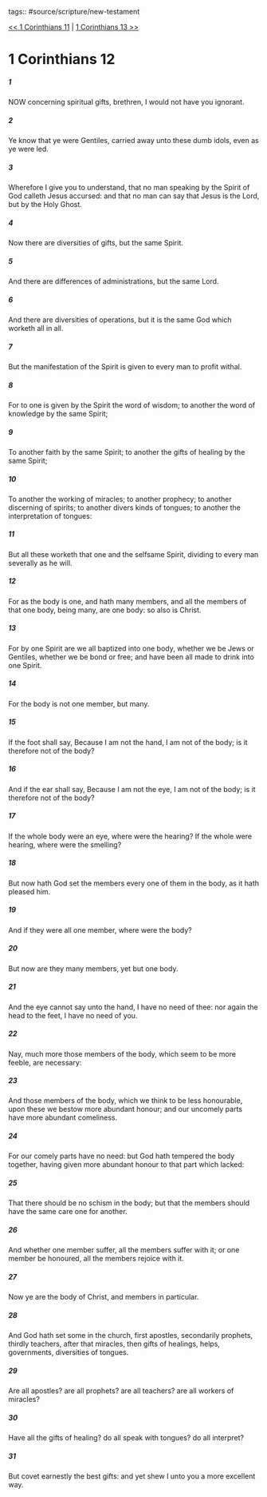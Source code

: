 tags:: #source/scripture/new-testament

[<< 1 Corinthians 11](/New_Testament/07_1_Corinthians/1_Corinthians_11.md) | [1 Corinthians 13 >>](/New_Testament/07_1_Corinthians/1_Corinthians_13.md)

# 1 Corinthians 12

##### 1

NOW concerning spiritual gifts, brethren, I would not have you ignorant.

##### 2

Ye know that ye were Gentiles, carried away unto these dumb idols, even as ye were led.

##### 3

Wherefore I give you to understand, that no man speaking by the Spirit of God calleth Jesus accursed: and that no man can say that Jesus is the Lord, but by the Holy Ghost.

##### 4

Now there are diversities of gifts, but the same Spirit.

##### 5

And there are differences of administrations, but the same Lord.

##### 6

And there are diversities of operations, but it is the same God which worketh all in all.

##### 7

But the manifestation of the Spirit is given to every man to profit withal.

##### 8

For to one is given by the Spirit the word of wisdom; to another the word of knowledge by the same Spirit;

##### 9

To another faith by the same Spirit; to another the gifts of healing by the same Spirit;

##### 10

To another the working of miracles; to another prophecy; to another discerning of spirits; to another divers kinds of tongues; to another the interpretation of tongues:

##### 11

But all these worketh that one and the selfsame Spirit, dividing to every man severally as he will.

##### 12

For as the body is one, and hath many members, and all the members of that one body, being many, are one body: so also is Christ.

##### 13

For by one Spirit are we all baptized into one body, whether we be Jews or Gentiles, whether we be bond or free; and have been all made to drink into one Spirit.

##### 14

For the body is not one member, but many.

##### 15

If the foot shall say, Because I am not the hand, I am not of the body; is it therefore not of the body?

##### 16

And if the ear shall say, Because I am not the eye, I am not of the body; is it therefore not of the body?

##### 17

If the whole body were an eye, where were the hearing? If the whole were hearing, where were the smelling?

##### 18

But now hath God set the members every one of them in the body, as it hath pleased him.

##### 19

And if they were all one member, where were the body?

##### 20

But now are they many members, yet but one body.

##### 21

And the eye cannot say unto the hand, I have no need of thee: nor again the head to the feet, I have no need of you.

##### 22

Nay, much more those members of the body, which seem to be more feeble, are necessary:

##### 23

And those members of the body, which we think to be less honourable, upon these we bestow more abundant honour; and our uncomely parts have more abundant comeliness.

##### 24

For our comely parts have no need: but God hath tempered the body together, having given more abundant honour to that part which lacked:

##### 25

That there should be no schism in the body; but that the members should have the same care one for another.

##### 26

And whether one member suffer, all the members suffer with it; or one member be honoured, all the members rejoice with it.

##### 27

Now ye are the body of Christ, and members in particular.

##### 28

And God hath set some in the church, first apostles, secondarily prophets, thirdly teachers, after that miracles, then gifts of healings, helps, governments, diversities of tongues.

##### 29

Are all apostles? are all prophets? are all teachers? are all workers of miracles?

##### 30

Have all the gifts of healing? do all speak with tongues? do all interpret?

##### 31

But covet earnestly the best gifts: and yet shew I unto you a more excellent way.
